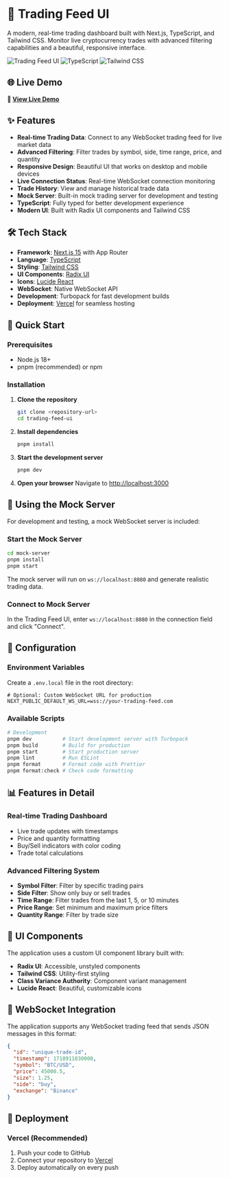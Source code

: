 # 🚀 Trading Feed UI

A modern, real-time trading dashboard built with Next.js, TypeScript, and Tailwind CSS. Monitor live cryptocurrency trades with advanced filtering capabilities and a beautiful, responsive interface.

![Trading Feed UI](https://img.shields.io/badge/Next.js-15.3.4-black?style=for-the-badge&logo=next.js)
![TypeScript](https://img.shields.io/badge/TypeScript-5.0-blue?style=for-the-badge&logo=typescript)
![Tailwind CSS](https://img.shields.io/badge/Tailwind_CSS-3.4.17-38B2AC?style=for-the-badge&logo=tailwind-css)

## 🌐 Live Demo

**🚀 [View Live Demo](https://trading-feed-tau.vercel.app/)**

## ✨ Features

- **Real-time Trading Data**: Connect to any WebSocket trading feed for live market data
- **Advanced Filtering**: Filter trades by symbol, side, time range, price, and quantity
- **Responsive Design**: Beautiful UI that works on desktop and mobile devices
- **Live Connection Status**: Real-time WebSocket connection monitoring
- **Trade History**: View and manage historical trade data
- **Mock Server**: Built-in mock trading server for development and testing
- **TypeScript**: Fully typed for better development experience
- **Modern UI**: Built with Radix UI components and Tailwind CSS

## 🛠️ Tech Stack

- **Framework**: [Next.js 15](https://nextjs.org/) with App Router
- **Language**: [TypeScript](https://www.typescriptlang.org/)
- **Styling**: [Tailwind CSS](https://tailwindcss.com/)
- **UI Components**: [Radix UI](https://www.radix-ui.com/)
- **Icons**: [Lucide React](https://lucide.dev/)
- **WebSocket**: Native WebSocket API
- **Development**: Turbopack for fast development builds
- **Deployment**: [Vercel](https://vercel.com) for seamless hosting

## 🚀 Quick Start

### Prerequisites

- Node.js 18+
- pnpm (recommended) or npm

### Installation

1. **Clone the repository**

   ```bash
   git clone <repository-url>
   cd trading-feed-ui
   ```

2. **Install dependencies**

   ```bash
   pnpm install
   ```

3. **Start the development server**

   ```bash
   pnpm dev
   ```

4. **Open your browser**
   Navigate to [http://localhost:3000](http://localhost:3000)

## 📡 Using the Mock Server

For development and testing, a mock WebSocket server is included:

### Start the Mock Server

```bash
cd mock-server
pnpm install
pnpm start
```

The mock server will run on `ws://localhost:8080` and generate realistic trading data.

### Connect to Mock Server

In the Trading Feed UI, enter `ws://localhost:8080` in the connection field and click "Connect".

## 🔧 Configuration

### Environment Variables

Create a `.env.local` file in the root directory:

```env
# Optional: Custom WebSocket URL for production
NEXT_PUBLIC_DEFAULT_WS_URL=wss://your-trading-feed.com
```

### Available Scripts

```bash
# Development
pnpm dev          # Start development server with Turbopack
pnpm build        # Build for production
pnpm start        # Start production server
pnpm lint         # Run ESLint
pnpm format       # Format code with Prettier
pnpm format:check # Check code formatting
```

## 📊 Features in Detail

### Real-time Trading Dashboard

- Live trade updates with timestamps
- Price and quantity formatting
- Buy/Sell indicators with color coding
- Trade total calculations

### Advanced Filtering System

- **Symbol Filter**: Filter by specific trading pairs
- **Side Filter**: Show only buy or sell trades
- **Time Range**: Filter trades from the last 1, 5, or 10 minutes
- **Price Range**: Set minimum and maximum price filters
- **Quantity Range**: Filter by trade size

## 🎨 UI Components

The application uses a custom UI component library built with:

- **Radix UI**: Accessible, unstyled components
- **Tailwind CSS**: Utility-first styling
- **Class Variance Authority**: Component variant management
- **Lucide React**: Beautiful, customizable icons

## 🔌 WebSocket Integration

The application supports any WebSocket trading feed that sends JSON messages in this format:

```json
{
  "id": "unique-trade-id",
  "timestamp": 1718911830000,
  "symbol": "BTC/USD",
  "price": 45000.5,
  "size": 1.25,
  "side": "buy",
  "exchange": "Binance"
}
```

## 🚀 Deployment

### Vercel (Recommended)

1. Push your code to GitHub
2. Connect your repository to [Vercel](https://vercel.com)
3. Deploy automatically on every push
